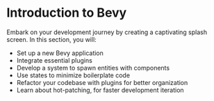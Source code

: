 # Introduction to Bevy

Embark on your development journey by creating a captivating splash screen. In this section, you will:

- Set up a new Bevy application
- Integrate essential plugins
- Develop a system to spawn entities with components
- Use states to minimize boilerplate code
- Refactor your codebase with plugins for better organization
- Learn about hot-patching, for faster development iteration
